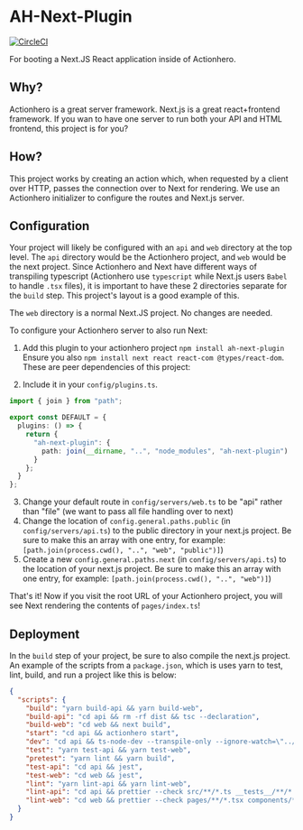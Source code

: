 # AH-Next-Plugin

[![CircleCI](https://circleci.com/gh/actionhero/ah-next-plugin.svg?style=svg)](https://circleci.com/gh/actionhero/ah-next-plugin)

For booting a Next.JS React application inside of Actionhero.

## Why?

Actionhero is a great server framework. Next.js is a great react+frontend framework. If you wan to have one server to run both your API and HTML frontend, this project is for you?

## How?

This project works by creating an action which, when requested by a client over HTTP, passes the connection over to Next for rendering. We use an Actionhero initializer to configure the routes and Next.js server.

## Configuration

Your project will likely be configured with an `api` and `web` directory at the top level. The `api` directory would be the Actionhero project, and `web` would be the next project. Since Actionhero and Next have different ways of transpiling typescript (Actionhero use `typescript` while Next.js users `Babel` to handle `.tsx` files), it is important to have these 2 directories separate for the `build` step. This project's layout is a good example of this.

The `web` directory is a normal Next.JS project. No changes are needed.

To configure your Actionhero server to also run Next:

1. Add this plugin to your actionhero project `npm install ah-next-plugin` Ensure you also `npm install next react react-com @types/react-dom`. These are peer dependencies of this project:

2. Include it in your `config/plugins.ts`.

```ts
import { join } from "path";

export const DEFAULT = {
  plugins: () => {
    return {
      "ah-next-plugin": {
        path: join(__dirname, "..", "node_modules", "ah-next-plugin")
      }
    };
  }
};
```

3. Change your default route in `config/servers/web.ts` to be "api" rather than "file" (we want to pass all file handling over to next)
4. Change the location of `config.general.paths.public` (in `config/servers/api.ts`) to the public directory in your next.js project. Be sure to make this an array with one entry, for example: `[path.join(process.cwd(), "..", "web", "public")]`)
5. Create a new `config.general.paths.next` (in `config/servers/api.ts`) to the location of your next.js project. Be sure to make this an array with one entry, for example: `[path.join(process.cwd(), "..", "web")]`)

That's it! Now if you visit the root URL of your Actionhero project, you will see Next rendering the contents of `pages/index.ts`!

## Deployment

In the `build` step of your project, be sure to also compile the next.js project. An example of the scripts from a `package.json`, which is uses yarn to test, lint, build, and run a project like this is below:

```json
{
  "scripts": {
    "build": "yarn build-api && yarn build-web",
    "build-api": "cd api && rm -rf dist && tsc --declaration",
    "build-web": "cd web && next build",
    "start": "cd api && actionhero start",
    "dev": "cd api && ts-node-dev --transpile-only --ignore-watch=\"../web\" --no-deps --notify=false ./../node_modules/.bin/actionhero start",
    "test": "yarn test-api && yarn test-web",
    "pretest": "yarn lint && yarn build",
    "test-api": "cd api && jest",
    "test-web": "cd web && jest",
    "lint": "yarn lint-api && yarn lint-web",
    "lint-api": "cd api && prettier --check src/**/*.ts __tests__/**/*.ts",
    "lint-web": "cd web && prettier --check pages/**/*.tsx components/**/*.tsx __tests__/**/*.tsx"
  }
}
```
